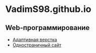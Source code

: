 # VadimS98.github.io
## Web-программирование
  * [Адаптивная верстка](https://VadimS98.github.io/WebLab1/ "Первая лаба")
  * [Одностраничный сайт](https://VadimS98.github.io/WebLab2/ "Вторая лаба")
